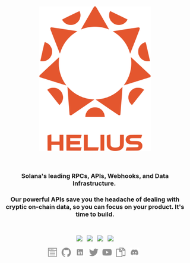 <br>

<p align="center">
    <img width="300" src="/img/HeliusLogo.png" alt="Helius Logo">
</p>

<br>
<h3 align="center">Solana's leading RPCs, APIs, Webhooks, and Data Infrastructure.&nbsp;</h3>


<h3 align="center">
    Our powerful APIs save you the headache of dealing with cryptic on-chain data, so you can focus on your product. It's time to build.
</h3>


<br>

<p align="center">
	<a href="https://discord.gg/helius"><img src="https://img.shields.io/discord/992616840251584633?label=discord&style=flat-square&color=5a66f6"></a>
	&nbsp;
    <a href="https://twitter.com/heliuslabs"><img src="https://img.shields.io/badge/twitter-follow_us-1d9bf0.svg?style=flat-square"></a>
    &nbsp;
    <a href="https://www.linkedin.com/company/heliusapi/"><img src="https://img.shields.io/badge/linkedin-connect_with_us-0a66c2.svg?style=flat-square"></a>
    &nbsp;
    <a href="mailto:info@helius.xyz"><img src="https://img.shields.io/badge/email-get_in_contact-blue?style=flat-square"></a>
</p>

<p align="center">
	<a href="https://www.helius.dev/blog"><img height="25" src="/img/social/blog.svg" alt="Blog"></a>
	&nbsp;
	<a href="https://github.com/helius-labs"><img height="25" src="/img/social/github.svg" alt="Github	"></a>
	&nbsp;
    <a href="https://www.linkedin.com/company/heliusapi/"><img height="25" src="/img/social/linkedin.svg" alt="LinkedIn"></a>
    &nbsp;
    <a href="https://twitter.com/heliuslabs"><img height="25" src="/img/social/twitter.svg" alt="Twitter"></a>
    &nbsp;
    <a href="https://www.youtube.com/@helius_labs"><img height="25" src="/img/social/youtube.svg" alt="Youtube"></a>
    &nbsp;
    <a href="https://docs.helius.xyz/welcome/what-is-helius"><img height="25" src="/img/social/docs.svg" alt="Docs"></a>
    &nbsp;
    <a href="https://discord.gg/helius"><img height="25" src="/img/social/discord.svg" alt="Discord"></a>
    &nbsp;
</p>
